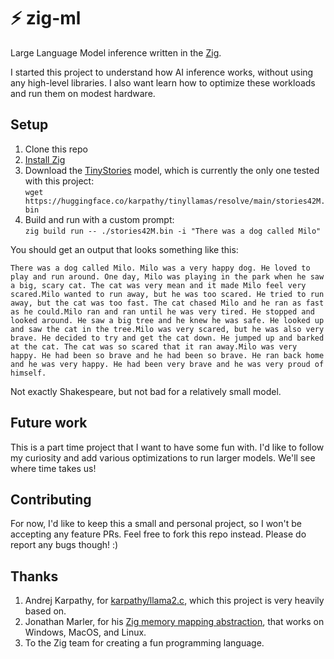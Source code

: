 # ⚡ zig-ml

Large Language Model inference written in the [Zig](https://ziglang.org/).

I started this project to understand how AI inference works, without using any high-level libraries. I also want learn how to optimize these workloads and run them on modest hardware.

## Setup

1. Clone this repo
2. [Install Zig](https://github.com/ziglang/zig/wiki/Install-Zig-from-a-Package-Manager)
3. Download the [TinyStories](https://huggingface.co/datasets/roneneldan/TinyStories) model, which is currently the only one tested with this project: \
`wget https://huggingface.co/karpathy/tinyllamas/resolve/main/stories42M.bin`
4. Build and run with a custom prompt: \
`zig build run -- ./stories42M.bin -i "There was a dog called Milo"`

You should get an output that looks something like this:

```
There was a dog called Milo. Milo was a very happy dog. He loved to play and run around. One day, Milo was playing in the park when he saw a big, scary cat. The cat was very mean and it made Milo feel very scared.Milo wanted to run away, but he was too scared. He tried to run away, but the cat was too fast. The cat chased Milo and he ran as fast as he could.Milo ran and ran until he was very tired. He stopped and looked around. He saw a big tree and he knew he was safe. He looked up and saw the cat in the tree.Milo was very scared, but he was also very brave. He decided to try and get the cat down. He jumped up and barked at the cat. The cat was so scared that it ran away.Milo was very happy. He had been so brave and he had been so brave. He ran back home and he was very happy. He had been very brave and he was very proud of himself.
```

Not exactly Shakespeare, but not bad for a relatively small model.

## Future work

This is a part time project that I want to have some fun with. I'd like to follow my curiosity and add various optimizations to run larger models. We'll see where time takes us!

## Contributing

For now, I'd like to keep this a small and personal project, so I won't be accepting any feature PRs. Feel free to fork this repo instead. Please do report any bugs though! :)

## Thanks

1. Andrej Karpathy, for [karpathy/llama2.c](https://github.com/karpathy/llama2.c), which this project is very heavily based on.
2. Jonathan Marler, for his [Zig memory mapping abstraction](https://github.com/marler8997/zigx/blob/14b183c4b0b4e1060ea398f9b05e818ee73f152f/MappedFile.zig), that works on Windows, MacOS, and Linux.
3. To the Zig team for creating a fun programming language.
